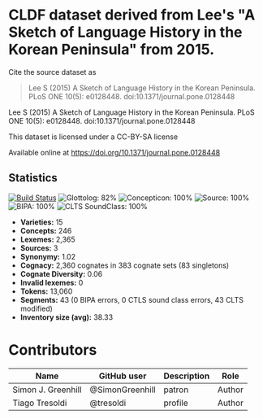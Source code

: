 # CLDF dataset derived from Lee's "A Sketch of Language History in the Korean Peninsula" from 2015.

Cite the source dataset as

> Lee S (2015) A Sketch of Language History in the Korean Peninsula. PLoS ONE 10(5): e0128448. doi:10.1371/journal.pone.0128448


Lee S (2015) A Sketch of Language History in the Korean Peninsula. PLoS ONE 10(5): e0128448. doi:10.1371/journal.pone.0128448

This dataset is licensed under a CC-BY-SA license

Available online at https://doi.org/10.1371/journal.pone.0128448

## Statistics


[![Build Status](https://travis-ci.org/lexibank/leekoreanic.svg?branch=master)](https://travis-ci.org/lexibank/leekoreanic)
![Glottolog: 82%](https://img.shields.io/badge/Glottolog-82%25-yellowgreen.svg "Glottolog: 82%")
![Concepticon: 100%](https://img.shields.io/badge/Concepticon-100%25-brightgreen.svg "Concepticon: 100%")
![Source: 100%](https://img.shields.io/badge/Source-100%25-brightgreen.svg "Source: 100%")
![BIPA: 100%](https://img.shields.io/badge/BIPA-100%25-brightgreen.svg "BIPA: 100%")
![CLTS SoundClass: 100%](https://img.shields.io/badge/CLTS%20SoundClass-100%25-brightgreen.svg "CLTS SoundClass: 100%")

- **Varieties:** 15
- **Concepts:** 246
- **Lexemes:** 2,365
- **Sources:** 3
- **Synonymy:** 1.02
- **Cognacy:** 2,360 cognates in 383 cognate sets (83 singletons)
- **Cognate Diversity:** 0.06
- **Invalid lexemes:** 0
- **Tokens:** 13,060
- **Segments:** 43 (0 BIPA errors, 0 CTLS sound class errors, 43 CLTS modified)
- **Inventory size (avg):** 38.33

# Contributors

Name               | GitHub user     | Description                          | Role
---                | ---             | ---                                  | ---
Simon J. Greenhill | @SimonGreenhill | patron                               | Author
Tiago Tresoldi     | @tresoldi       | profile                              | Author


